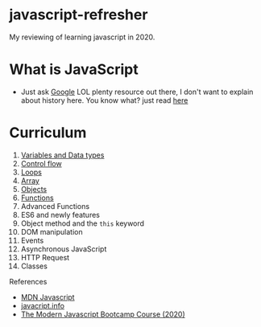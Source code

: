 # javascript-refresher

My reviewing of learning javascript in 2020.

# What is JavaScript

- Just ask [Google](https://www.google.com/) LOL plenty resource out there, I don't want to explain about history here. You know what? just read [here](https://developer.mozilla.org/en-US/docs/Web/JavaScript)

# Curriculum

1. [Variables and Data types](https://github.com/xeusteerapat/javascript-refresher/tree/master/01_Variables)
2. [Control flow](https://github.com/xeusteerapat/javascript-refresher/tree/master/02_Control_Flow)
3. [Loops](https://github.com/xeusteerapat/javascript-refresher/tree/master/04_Loops)
4. [Array](https://github.com/xeusteerapat/javascript-refresher/tree/master/04_Array)
5. [Objects](https://github.com/xeusteerapat/javascript-refresher/tree/master/05_Objects)
6. [Functions](https://github.com/xeusteerapat/javascript-refresher/tree/master/06_Functions)
7. Advanced Functions
8. ES6 and newly features
9. Object method and the `this` keyword
10. DOM manipulation
11. Events
12. Asynchronous JavaScript
13. HTTP Request
14. Classes

References

- [MDN Javascript](https://developer.mozilla.org/en-US/docs/Web/JavaScript)
- [javacript.info](https://javascript.info/)
- [The Modern Javascript Bootcamp Course (2020)](https://www.udemy.com/course/javascript-beginners-complete-tutorial/)
